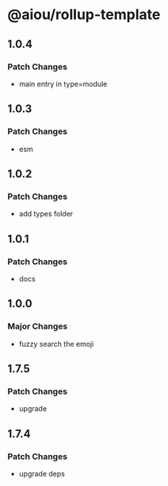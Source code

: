 # @aiou/rollup-template

## 1.0.4

### Patch Changes

- main entry in type=module

## 1.0.3

### Patch Changes

- esm

## 1.0.2

### Patch Changes

- add types folder

## 1.0.1

### Patch Changes

- docs

## 1.0.0

### Major Changes

- fuzzy search the emoji

## 1.7.5

### Patch Changes

- upgrade

## 1.7.4

### Patch Changes

- upgrade deps
